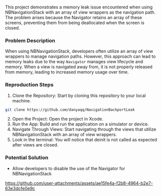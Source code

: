 This project demonstrates a memory leak issue encountered when using NBNavigationStack with an array of view wrappers as the navigation path. The problem arises because the Navigator retains an array of these screens, preventing them from being deallocated when the screen is closed.

### Problem Description
When using NBNavigationStack, developers often utilize an array of view wrappers to manage navigation paths. However, this approach can lead to memory leaks due to the way `Navigator` manages view lifecycle and memory. When a view is navigated away from, it is not properly released from memory, leading to increased memory usage over time.

### Reproduction Steps
1. Clone the Repository: Start by cloning this repository to your local machine.
```bash
git clone https://github.com/danyaqq/NavigationBackportLeak
```
2. Open the Project: Open the project in Xcode.
3. Run the App: Build and run the application on a simulator or device.
4. Navigate Through Views: Start navigating through the views that utilize NBNavigationStack with an array of view wrappers.
5. Look in the terminal: You will notice that deinit is not called as expected after views are closed.

### Potential Solution
- Allow developers to disable the use of the Navigator for NBNavigationStack

   
https://github.com/user-attachments/assets/ae15fe4a-f2b8-4964-b2e7-63e3dcfe0e9c

